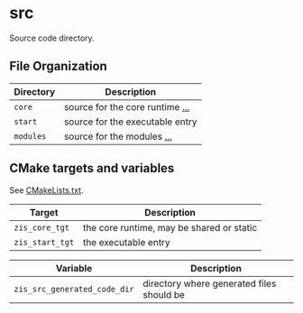 # src

Source code directory.

## File Organization

| Directory | Description                                       |
|-----------|---------------------------------------------------|
| `core`    | source for the core runtime [...](core/README.md) |
| `start`   | source for the executable entry                   |
| `modules` | source for the modules [...](modules/README.md)   |

## CMake targets and variables

See [CMakeLists.txt](CMakeLists.txt).

| Target          | Description                                 |
|-----------------|---------------------------------------------|
| `zis_core_tgt`  | the core runtime, may be shared or static   |
| `zis_start_tgt` | the executable entry                        |

| Variable                      | Description                                  |
|-------------------------------|----------------------------------------------|
| `zis_src_generated_code_dir`  | directory where generated files should be    |
